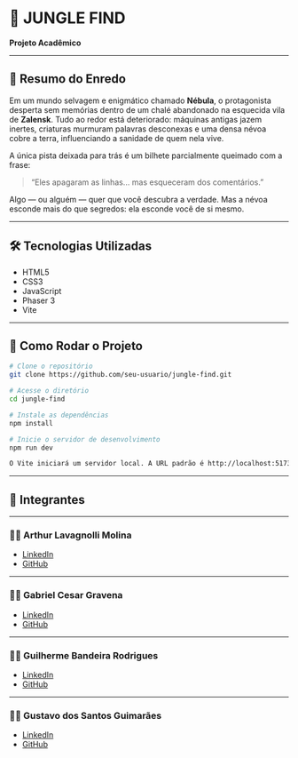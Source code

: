 # 🌿 JUNGLE FIND

**Projeto Acadêmico**

---

## 🧠 Resumo do Enredo

Em um mundo selvagem e enigmático chamado **Nébula**, o protagonista desperta sem memórias dentro de um chalé abandonado na esquecida vila de **Zalensk**. Tudo ao redor está deteriorado: máquinas antigas jazem inertes, criaturas murmuram palavras desconexas e uma densa névoa cobre a terra, influenciando a sanidade de quem nela vive.

A única pista deixada para trás é um bilhete parcialmente queimado com a frase:

> “Eles apagaram as linhas… mas esqueceram dos comentários.”

Algo — ou alguém — quer que você descubra a verdade. Mas a névoa esconde mais do que segredos: ela esconde você de si mesmo.

---

## 🛠️ Tecnologias Utilizadas

- HTML5  
- CSS3  
- JavaScript  
- Phaser 3
- Vite

---

## 🚀 Como Rodar o Projeto

```bash
# Clone o repositório
git clone https://github.com/seu-usuario/jungle-find.git

# Acesse o diretório
cd jungle-find

# Instale as dependências
npm install

# Inicie o servidor de desenvolvimento
npm run dev

O Vite iniciará um servidor local. A URL padrão é http://localhost:5173.

```
---

## 👥 Integrantes

---

### 🧑‍💻 Arthur Lavagnolli Molina  
- [LinkedIn](https://www.linkedin.com/in/arthurlmolina)  
- [GitHub](https://github.com/arthurlmolina)

---

### 🧑‍💻 Gabriel Cesar Gravena  
- [LinkedIn](https://www.linkedin.com/in/gabriel-cesar-gravena)  
- [GitHub](https://github.com/Gabriel-Gravena)

---

### 🧑‍💻 Guilherme Bandeira Rodrigues  
- [LinkedIn](https://www.linkedin.com/in/guilherme1507)  
- [GitHub](https://github.com/GuilhermeRodrigues-tech)

---

### 🧑‍💻 Gustavo dos Santos Guimarães  
- [LinkedIn](https://www.linkedin.com/in/gustavo-dos-santos-guimarães-1280a6294)  
- [GitHub](https://github.com/gustavo1610bo)
